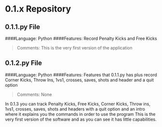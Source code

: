 # 0.1.x Repository
## 0.1.1.py File
####Language: Python
####Features: Record Penalty Kicks and Free Kicks
> Comments: This is the very first version of the application

## 0.1.2.py File
####Language: Python
####Features: Features that 0.1.1.py has plus record Corner Kicks, Throw Ins, 1vs1, crosses, saves, shots and header and a quit option
> Comments: None



In 0.1.3 you can track Penalty Kicks, Free Kicks, Corner Kicks, Throw ins, 1vs1, crosses, saves, shots and headers with a quit option and an intro where it explains you the commands in order to use the program
This is the very first version of the software and as you can see it has little capabilities.
